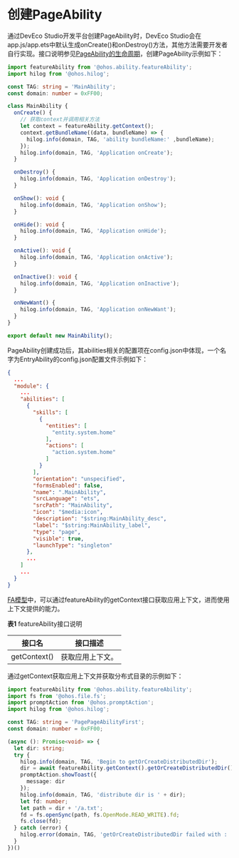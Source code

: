 # 创建PageAbility

<!--Kit: Ability Kit-->
<!--Subsystem: Ability-->
<!--Owner: @lidongrui-->
<!--Designer: @ccllee1-->
<!--Tester: @lixueqing513-->
<!--Adviser: @huipeizi-->

通过DevEco Studio开发平台创建PageAbility时，DevEco Studio会在app.js/app.ets中默认生成onCreate()和onDestroy()方法，其他方法需要开发者自行实现。接口说明参见[PageAbility的生命周期](pageability-lifecycle.md)，创建PageAbility示例如下：

```ts
import featureAbility from '@ohos.ability.featureAbility';
import hilog from '@ohos.hilog';

const TAG: string = 'MainAbility';
const domain: number = 0xFF00;

class MainAbility {
  onCreate() {
    // 获取context并调用相关方法
    let context = featureAbility.getContext();
    context.getBundleName((data, bundleName) => {
      hilog.info(domain, TAG, 'ability bundleName:' ,bundleName);
    });
    hilog.info(domain, TAG, 'Application onCreate');
  }

  onDestroy() {
    hilog.info(domain, TAG, 'Application onDestroy');
  }

  onShow(): void {
    hilog.info(domain, TAG, 'Application onShow');
  }

  onHide(): void {
    hilog.info(domain, TAG, 'Application onHide');
  }

  onActive(): void {
    hilog.info(domain, TAG, 'Application onActive');
  }

  onInactive(): void {
    hilog.info(domain, TAG, 'Application onInactive');
  }

  onNewWant() {
    hilog.info(domain, TAG, 'Application onNewWant');
  }
}

export default new MainAbility();
```


PageAbility创建成功后，其abilities相关的配置项在config.json中体现，一个名字为EntryAbility的config.json配置文件示例如下：

```json
{
  ...
  "module": {
    ...
    "abilities": [
      {
        "skills": [
          {
            "entities": [
              "entity.system.home"
            ],
            "actions": [
              "action.system.home"
            ]
          }
        ],
        "orientation": "unspecified",
        "formsEnabled": false,
        "name": ".MainAbility",
        "srcLanguage": "ets",
        "srcPath": "MainAbility",
        "icon": "$media:icon",
        "description": "$string:MainAbility_desc",
        "label": "$string:MainAbility_label",
        "type": "page",
        "visible": true,
        "launchType": "singleton"
      },
      ...
    ]
    ...
  }
}
```


[FA模型](ability-terminology.md#fa模型)中，可以通过featureAbility的getContext接口获取应用上下文，进而使用上下文提供的能力。


  **表1** featureAbility接口说明

| 接口名 | 接口描述 |
| -------- | -------- |
| getContext() | 获取应用上下文。 |


通过getContext获取应用上下文并获取分布式目录的示例如下：

```ts
import featureAbility from '@ohos.ability.featureAbility';
import fs from '@ohos.file.fs';
import promptAction from '@ohos.promptAction';
import hilog from '@ohos.hilog';

const TAG: string = 'PagePageAbilityFirst';
const domain: number = 0xFF00;
```
```ts
(async (): Promise<void> => {
  let dir: string;
  try {
    hilog.info(domain, TAG, 'Begin to getOrCreateDistributedDir');
    dir = await featureAbility.getContext().getOrCreateDistributedDir();
    promptAction.showToast({
      message: dir
    });
    hilog.info(domain, TAG, 'distribute dir is ' + dir);
    let fd: number;
    let path = dir + '/a.txt';
    fd = fs.openSync(path, fs.OpenMode.READ_WRITE).fd;
    fs.close(fd);
  } catch (error) {
    hilog.error(domain, TAG, 'getOrCreateDistributedDir failed with : ' + error);
  }
})()
```
